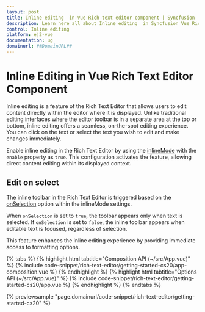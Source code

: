 ```yaml
---
layout: post
title: Inline editing  in Vue Rich text editor component | Syncfusion
description: Learn here all about Inline editing  in Syncfusion Vue Rich text editor component of Syncfusion Essential JS 2 and more.
control: Inline editing 
platform: ej2-vue
documentation: ug
domainurl: ##DomainURL##
---
```


# Inline Editing in Vue Rich Text Editor Component

Inline editing is a feature of the Rich Text Editor that allows users to edit content directly within the editor where it is displayed. Unlike traditional editing interfaces where the editor toolbar is in a separate area at the top or bottom, inline editing offers a seamless, on-the-spot editing experience. You can click on the text or select the text you wish to edit and make changes immediately.

Enable inline editing in the Rich Text Editor by using the [inlineMode](https://ej2.syncfusion.com/vue/documentation/api/rich-text-editor/#inlinemode) with the `enable` property as `true`. This configuration activates the feature, allowing direct content editing within its displayed context.

## Edit on select

The inline toolbar in the Rich Text Editor is triggered based on the [onSelection](https://ej2.syncfusion.com/vue/documentation/api/rich-text-editor/inlineMode/#onselection) option within the inlineMode settings. 

When `onSelection` is set to `true`, the toolbar appears only when text is selected. If `onSelection` is set to `false`, the inline toolbar appears when editable text is focused, regardless of selection.

This feature enhances the inline editing experience by providing immediate access to formatting options.

{% tabs %}
{% highlight html tabtitle="Composition API (~/src/App.vue)" %}
{% include code-snippet/rich-text-editor/getting-started-cs20/app-composition.vue %}
{% endhighlight %}
{% highlight html tabtitle="Options API (~/src/App.vue)" %}
{% include code-snippet/rich-text-editor/getting-started-cs20/app.vue %}
{% endhighlight %}
{% endtabs %}
        
{% previewsample "page.domainurl/code-snippet/rich-text-editor/getting-started-cs20" %}
